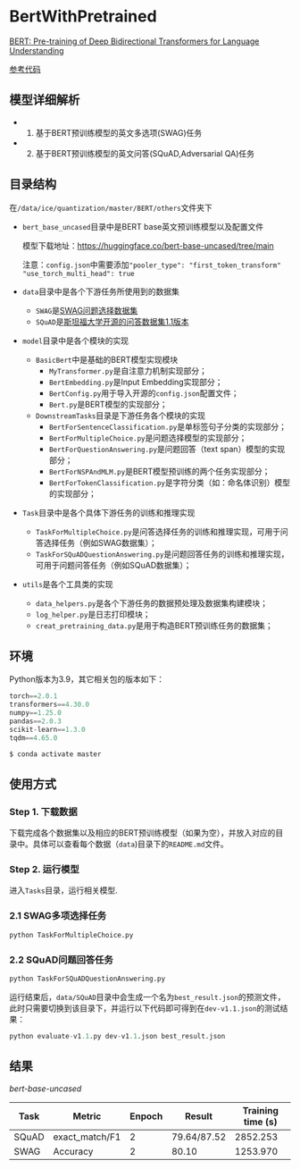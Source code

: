 # BertWithPretrained

[BERT: Pre-training of Deep Bidirectional Transformers for Language Understanding](https://arxiv.org/abs/1810.04805)

[参考代码](https://github.com/moon-hotel/BertWithPretrained/tree/main)

## 模型详细解析
- 1. 基于BERT预训练模型的英文多选项(SWAG)任务
- 2. 基于BERT预训练模型的英文问答(SQuAD,Adversarial QA)任务

## 目录结构

在`/data/ice/quantization/master/BERT/others`文件夹下

- `bert_base_uncased`目录中是BERT base英文预训练模型以及配置文件

    模型下载地址：https://huggingface.co/bert-base-uncased/tree/main
    
    注意：`config.json`中需要添加`"pooler_type": "first_token_transform"`
                                `"use_torch_multi_head": true`

- `data`目录中是各个下游任务所使用到的数据集
    - `SWAG`是[SWAG问题选择数据集](https://github.com/rowanz/swagaf/tree/master/data)
    - `SQuAD`是[斯坦福大学开源的问答数据集1.1版本](https://rajpurkar.github.io/SQuAD-explorer/)

- `model`目录中是各个模块的实现
    - `BasicBert`中是基础的BERT模型实现模块
        - `MyTransformer.py`是自注意力机制实现部分；
        - `BertEmbedding.py`是Input Embedding实现部分；
        - `BertConfig.py`用于导入开源的`config.json`配置文件；
        - `Bert.py`是BERT模型的实现部分；
    - `DownstreamTasks`目录是下游任务各个模块的实现
        - `BertForSentenceClassification.py`是单标签句子分类的实现部分；
        - `BertForMultipleChoice.py`是问题选择模型的实现部分；
        - `BertForQuestionAnswering.py`是问题回答（text span）模型的实现部分；
        - `BertForNSPAndMLM.py`是BERT模型预训练的两个任务实现部分；
        - `BertForTokenClassification.py`是字符分类（如：命名体识别）模型的实现部分；

- `Task`目录中是各个具体下游任务的训练和推理实现
    - `TaskForMultipleChoice.py`是问答选择任务的训练和推理实现，可用于问答选择任务（例如SWAG数据集）；
    - `TaskForSQuADQuestionAnswering.py`是问题回答任务的训练和推理实现，可用于问题问答任务（例如SQuAD数据集）；

- `utils`是各个工具类的实现
    - `data_helpers.py`是各个下游任务的数据预处理及数据集构建模块；
    - `log_helper.py`是日志打印模块；
    - `creat_pretraining_data.py`是用于构造BERT预训练任务的数据集；

## 环境
Python版本为3.9，其它相关包的版本如下：
```python
torch==2.0.1
transformers==4.30.0
numpy==1.25.0
pandas==2.0.3
scikit-learn==1.3.0
tqdm==4.65.0
```
```sh
$ conda activate master
```

## 使用方式

### Step 1. 下载数据 
下载完成各个数据集以及相应的BERT预训练模型（如果为空），并放入对应的目录中。具体可以查看每个数据（`data`)目录下的`README.md`文件。

### Step 2. 运行模型 
进入`Tasks`目录，运行相关模型.

### 2.1 SWAG多项选择任务
```python
python TaskForMultipleChoice.py
```

### 2.2 SQuAD问题回答任务
```python
python TaskForSQuADQuestionAnswering.py
```

运行结束后，`data/SQuAD`目录中会生成一个名为`best_result.json`的预测文件，此时只需要切换到该目录下，并运行以下代码即可得到在`dev-v1.1.json`的测试结果：

```python
python evaluate-v1.1.py dev-v1.1.json best_result.json
```

## 结果

*bert-base-uncased* 

| Task           | Metric          | Enpoch | Result      | Training time (s) | 
|----------------|-----------------|--------|-------------|-------------------|
| SQuAD          | exact_match/F1  | 2      | 79.64/87.52 |  2852.253         |
| SWAG           | Accuracy        | 2      | 80.10       |  1253.970         |

